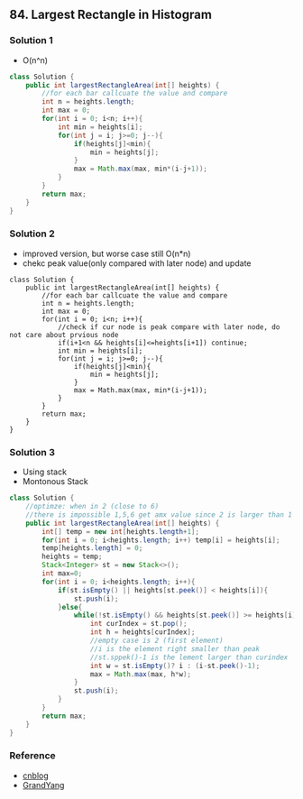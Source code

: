 ## 84. Largest Rectangle in Histogram

### Solution 1
- O(n^n)
```java
class Solution {
    public int largestRectangleArea(int[] heights) {
        //for each bar callcuate the value and compare
        int n = heights.length;
        int max = 0;
        for(int i = 0; i<n; i++){
            int min = heights[i];
            for(int j = i; j>=0; j--){
                if(heights[j]<min){
                    min = heights[j];
                }
                max = Math.max(max, min*(i-j+1));
            }
        }
        return max;
    }
}
```

### Solution 2
- improved version, but worse case still O(n*n)
- chekc peak value(only compared with later node) and update
```
class Solution {
    public int largestRectangleArea(int[] heights) {
        //for each bar callcuate the value and compare
        int n = heights.length;
        int max = 0;
        for(int i = 0; i<n; i++){
            //check if cur node is peak compare with later node, do not care about prvious node
            if(i+1<n && heights[i]<=heights[i+1]) continue;
            int min = heights[i];
            for(int j = i; j>=0; j--){
                if(heights[j]<min){
                    min = heights[j];
                }
                max = Math.max(max, min*(i-j+1));
            }
        }
        return max;
    }
}
```

### Solution 3
- Using stack
- Montonous Stack
```java
class Solution {
    //optimze: when in 2 (close to 6)
    //there is impossible 1,5,6 get amx value since 2 is larger than 1 (5,6,2 is larger)
    public int largestRectangleArea(int[] heights) {
        int[] temp = new int[heights.length+1];
        for(int i = 0; i<heights.length; i++) temp[i] = heights[i];
        temp[heights.length] = 0;
        heights = temp;
        Stack<Integer> st = new Stack<>();
        int max=0;
        for(int i = 0; i<heights.length; i++){
            if(st.isEmpty() || heights[st.peek()] < heights[i]){
                st.push(i);
            }else{
                while(!st.isEmpty() && heights[st.peek()] >= heights[i]){
                    int curIndex = st.pop();
                    int h = heights[curIndex];
                    //empty case is 2 (first element)
                    //i is the element right smaller than peak 
                    //st.sppek()-1 is the lement larger than curindex
                    int w = st.isEmpty()? i : (i-st.peek()-1);
                    max = Math.max(max, h*w);
                }
                st.push(i);
            }
        }
        return max;
    }
}
```

### Reference
- [cnblog](https://www.cnblogs.com/boring09/p/4231906.html)
- [GrandYang](https://www.cnblogs.com/grandyang/p/4322653.html)
